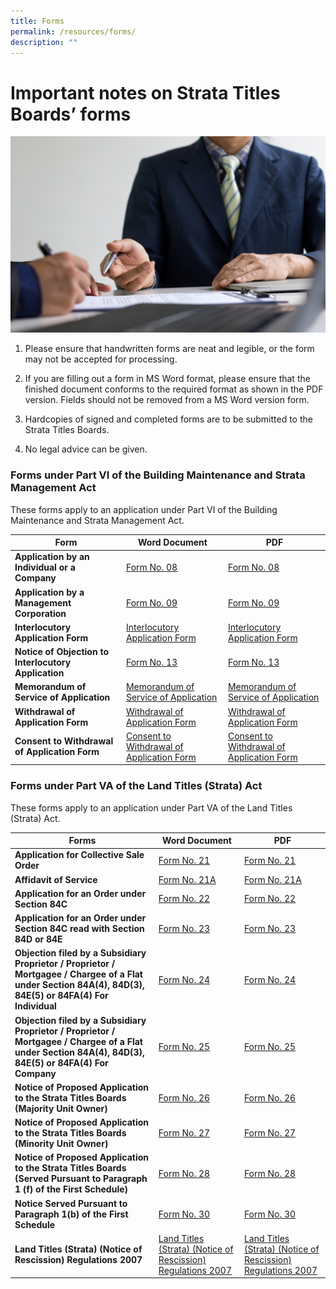 ```yaml
---
title: Forms
permalink: /resources/forms/
description: ""
---
```

#  Important notes on Strata Titles Boards’ forms

![](/images/important%20information%20.jpg)

1.  Please ensure that handwritten forms are neat and legible, or the form may not be accepted for processing.
    
2.  If you are filling out a form in MS Word format, please ensure that the finished document conforms to the required format as shown in the PDF version. Fields should not be removed from a MS Word version form.
    
3.  Hardcopies of signed and completed forms are to be submitted to the Strata Titles Boards.
    
4.  No legal advice can be given.

### Forms under Part VI of the Building Maintenance and Strata Management Act


These forms apply to an application under Part VI of the Building Maintenance and Strata Management Act.



| Form | Word Document | PDF |
| -------- | -------- | -------- |
| **Application by an Individual or a Company**   | [Form No. 08](https://go.gov.sg/form-8-04102023)  | [Form No. 08](/files/Forms/form-8-04102023.pdf) |
| **Application by a Management Corporation**  | [Form No. 09](https://go.gov.sg/form-9-05042021) | [Form No. 09](/files/Forms/form%209%20jul%202023.pdf) |
| **Interlocutory Application Form** | [Interlocutory Application Form](https://file.go.gov.sg/interlocutory-application-form-final-21-dec-22.docx)   |[Interlocutory Application Form](/files/Forms/revised-interlocutory-application-form-dec2022.pdf) |
| **Notice of Objection to Interlocutory Application**| [Form No. 13](https://file.go.gov.sg/notice-of-objection-to-interlocutory-application-form-13.docx)   |[Form No. 13](/files/Forms/notice-of-objection-to-interlocutory-application-form-13.pdf)|
| **Memorandum of Service of Application**| [Memorandum of Service of Application](https://file.go.gov.sg/memorandum-of-service-of-application.docx)   |[Memorandum of Service of Application](/files/Forms/memorandum-of-service-of-application.pdf)|
| **Withdrawal of Application Form**| [Withdrawal of Application Form](https://file.go.gov.sg/withdrawal-of-application-form-applicant-060821.docx)   |[Withdrawal of Application Form](/files/Forms/withdrawal-of-application-form(applicant)-060821.pdf)
|**Consent to Withdrawal of Application Form**| [Consent to Withdrawal of Application Form](https://file.go.gov.sg/consent-to-withdrawal-of-application-form-respondent-06082021.docx)   |[Consent to Withdrawal of Application Form](/files/Forms/consent-to-withdrawal-of-application-form(respondent)-06082021.pdf)



### Forms under Part VA of the Land Titles (Strata) Act


These forms apply to an application under Part VA of the Land Titles (Strata) Act.



| Forms | Word Document | PDF |
| -------- | -------- | -------- |
| **Application for Collective Sale Order**    | [Form No. 21](https://file.go.gov.sg/form-21.docx)    | [Form No. 21](/files/Forms/form-21.pdf)   |
| **Affidavit of Service**   | [Form No. 21A](https://file.go.gov.sg/form-21a.docx)    | [Form No. 21A](/files/Forms/form-21a.pdf)   |
| **Application for an Order under Section 84C**  | [Form No. 22](https://file.go.gov.sg/form-22.docx)    | [Form No. 22](/files/Forms/form-22.pdf)  |
| **Application for an Order under Section 84C read with Section 84D or 84E**  | [Form No. 23](https://file.go.gov.sg/form-23.docx)    | [Form No. 23](/files/Forms/form-23.pdf)|
| **Objection filed by a Subsidiary Proprietor / Proprietor / Mortgagee / Chargee of a Flat under Section 84A(4), 84D(3), 84E(5) or 84FA(4) For Individual** | [Form No. 24](https://file.go.gov.sg/form-24.docx)    | [Form No. 24](/files/Forms/form-24.pdf)|
| **Objection filed by a Subsidiary Proprietor / Proprietor / Mortgagee / Chargee of a Flat under Section 84A(4), 84D(3), 84E(5) or 84FA(4) For Company**| [Form No. 25](https://file.go.gov.sg/form-25.docx)    | [Form No. 25](/files/Forms/form-25.pdf)|
| **Notice of Proposed Application to the Strata Titles Boards (Majority Unit Owner)** | [Form No. 26](https://file.go.gov.sg/form26.docx)    | [Form No. 26](/files/Forms/form26.pdf)|
| **Notice of Proposed Application to the Strata Titles Boards (Minority Unit Owner)**| [Form No. 27](https://file.go.gov.sg/form27.docx)    | [Form No. 27](/files/Forms/form27.pdf)|
| **Notice of Proposed Application to the Strata Titles Boards (Served Pursuant to Paragraph 1 (f) of the First Schedule)**| [Form No. 28](https://file.go.gov.sg/form28.docx)    | [Form No. 28](/files/Forms/form28.pdf)|
| **Notice Served Pursuant to Paragraph 1(b) of the First Schedule**| [Form No. 30](https://file.go.gov.sg/form30.docx)    | [Form No. 30](/files/Forms/form30.pdf)|
| **Land Titles (Strata) (Notice of Rescission) Regulations 2007**| [Land Titles (Strata) (Notice of Rescission) Regulations 2007](https://file.go.gov.sg/ltsa-reg-rescission-notice.docx)    | [Land Titles (Strata) (Notice of Rescission) Regulations 2007](/files/Forms/lt(s)a_reg_-_rescission_notice.pdf)|